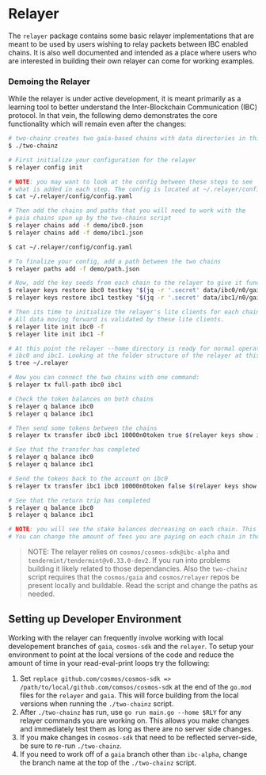 # Relayer

The `relayer` package contains some basic relayer implementations that are
meant to be used by users wishing to relay packets between IBC enabled chains.
It is also well documented and intended as a place where users who are
interested in building their own relayer can come for working examples.

### Demoing the Relayer

While the relayer is under active development, it is meant primarily as a learning tool to better understand the Inter-Blockchain Communication (IBC) protocol. In that vein, the following demo demonstrates the core functionality which will remain even after the changes:

```bash
# two-chainz creates two gaia-based chains with data directories in this 
$ ./two-chainz

# First initialize your configuration for the relayer
$ relayer config init

# NOTE: you may want to look at the config between these steps to see
# what is added in each step. The config is located at ~/.relayer/config/config.yaml
$ cat ~/.relayer/config/config.yaml

# Then add the chains and paths that you will need to work with the 
# gaia chains spun up by the two-chains script
$ relayer chains add -f demo/ibc0.json
$ relayer chains add -f demo/ibc1.json

$ cat ~/.relayer/config/config.yaml

# To finalize your config, add a path between the two chains
$ relayer paths add -f demo/path.json

# Now, add the key seeds from each chain to the relayer to give it funds to work with
$ relayer keys restore ibc0 testkey "$(jq -r '.secret' data/ibc0/n0/gaiacli/key_seed.json)" -a
$ relayer keys restore ibc1 testkey "$(jq -r '.secret' data/ibc1/n0/gaiacli/key_seed.json)" -a

# Then its time to initialize the relayer's lite clients for each chain
# All data moving forward is validated by these lite clients.
$ relayer lite init ibc0 -f
$ relayer lite init ibc1 -f

# At this point the relayer --home directory is ready for normal operations between 
# ibc0 and ibc1. Looking at the folder structure of the relayer at this point is helpful
$ tree ~/.relayer

# Now you can connect the two chains with one command:
$ relayer tx full-path ibc0 ibc1

# Check the token balances on both chains
$ relayer q balance ibc0
$ relayer q balance ibc1

# Then send some tokens between the chains
$ relayer tx transfer ibc0 ibc1 10000n0token true $(relayer keys show ibc1 testkey -a)

# See that the transfer has completed
$ relayer q balance ibc0
$ relayer q balance ibc1

# Send the tokens back to the account on ibc0
$ relayer tx transfer ibc1 ibc0 10000n0token false $(relayer keys show ibc0 testkey -a)

# See that the return trip has completed
$ relayer q balance ibc0
$ relayer q balance ibc1

# NOTE: you will see the stake balances decreasing on each chain. This is to pay for fees
# You can change the amount of fees you are paying on each chain in the configuration.
```

> NOTE: The relayer relies on `cosmos/cosmos-sdk@ibc-alpha` and `tendermint/tendermint@v0.33.0-dev2`. If you run into problems building it likely related to those dependancies. Also the `two-chainz` script requires that the `cosmos/gaia` and `cosmos/relayer` repos be present locally and buildable. Read the script and change the paths as needed.

## Setting up Developer Environment

Working with the relayer can frequently involve working with local developement branches of `gaia`, `cosmos-sdk` and the `relayer`. To setup your environment to point at the local versions of the code and reduce the amount of time in your read-eval-print loops try the following:

1. Set `replace github.com/cosmos/cosmos-sdk => /path/to/local/github.com/comsos/cosmos-sdk` at the end of the `go.mod` files for the `relayer` and `gaia`. This will force building from the local versions when running the `./two-chainz` script.
2. After `./two-chainz` has run, use `go run main.go --home $RLY` for any relayer commands you are working on. This allows you make changes and immediately test them as long as there are no server side changes. 
3. If you make changes in `cosmos-sdk` that need to be reflected server-side, be sure to re-run `./two-chainz`.
4. If you need to work off of a `gaia` branch other than `ibc-alpha`, change the branch name at the top of the `./two-chainz` script. 